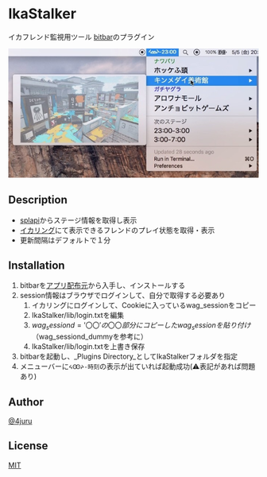 # IkaStalker

イカフレンド監視用ツール
[bitbar](https://getbitbar.com)のプラグイン

![](lib/menu.jpg)

## Description
* [splapi](https://splapi.fetus.jp)からステージ情報を取得し表示
* [イカリング](https://splatoon.nintendo.net)にて表示できるフレンドのプレイ状態を取得・表示
* 更新間隔はデフォルトで１分

## Installation
1. bitbarを[アプリ配布元](https://github.com/matryer/bitbar/releases/latest)から入手し、インストールする
2. session情報はブラウザでログインして、自分で取得する必要あり
	1. イカリングにログインして、Cookieに入っているwag_sessionをコピー
	2. IkaStalker/lib/login.txtを編集
	3. $wag_sessiond = '〇〇'の〇〇部分にコピーしたwag_sessionを貼り付け（$wag_sessiond_dummyを参考に）
	4. IkaStalker/lib/login.txtを上書き保存
3. bitbarを起動し、_Plugins Directory_としてIkaStalkerフォルダを指定
4. メニューバーに`ᔦꙬᔨ-時刻`の表示が出ていれば起動成功(⚠️表記があれば問題あり)

## Author

[@4juru](https://twitter.com/4juru)

## License

[MIT](http://b4b4r07.mit-license.org)
